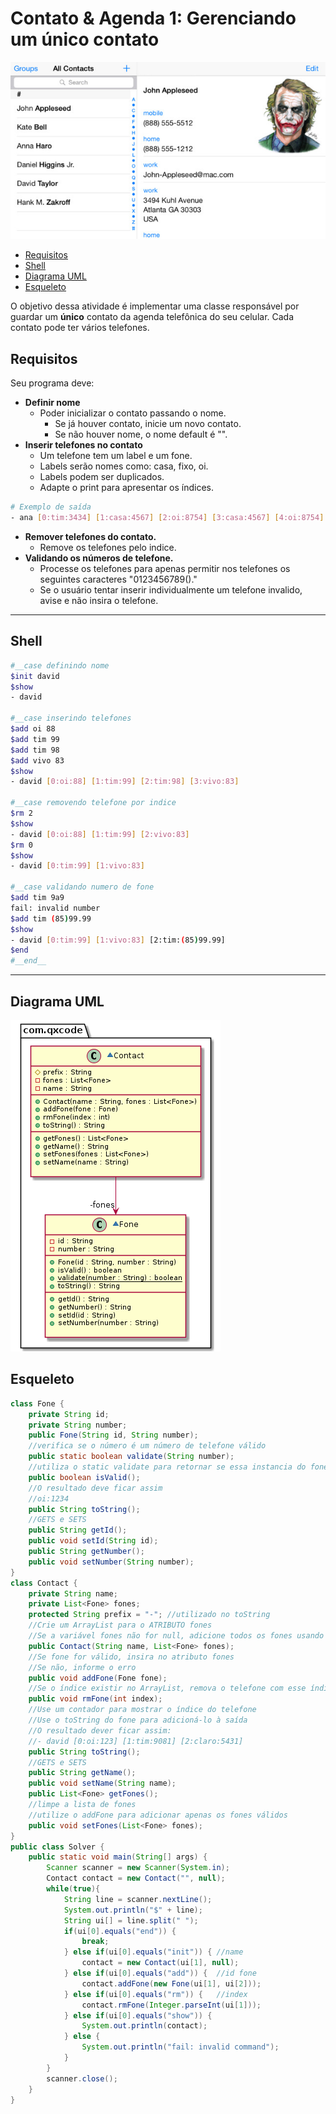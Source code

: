# Contato & Agenda 1: Gerenciando um único contato

![cover](cover.jpg)

[](toc)

- [Requisitos](#requisitos)
- [Shell](#shell)
- [Diagrama UML](#diagrama-uml)
- [Esqueleto](#esqueleto)
[](toc)


O objetivo dessa atividade é implementar uma classe responsável por guardar um **único** contato da agenda telefônica do seu celular. Cada contato pode ter vários telefones.

## Requisitos
Seu programa deve:

- **Definir nome**
    - Poder inicializar o contato passando o nome.
        - Se já houver contato, inicie um novo contato.
        - Se não houver nome, o nome default é "".
- **Inserir telefones no contato** 
    - Um telefone tem um label e um fone.
    - Labels serão nomes como: casa, fixo, oi.
    - Labels podem ser duplicados.
    - Adapte o print para apresentar os índices.
```sh
# Exemplo de saída
- ana [0:tim:3434] [1:casa:4567] [2:oi:8754] [3:casa:4567] [4:oi:8754]
```

- **Remover telefones do contato.**    
    - Remove os telefones pelo indice.
- **Validando os números de telefone.**
    - Processe os telefones para apenas permitir nos telefones os seguintes caracteres "0123456789()."
    - Se o usuário tentar inserir individualmente um telefone invalido, avise e não insira o telefone.

***

## Shell

```bash
#__case definindo nome
$init david
$show
- david

#__case inserindo telefones
$add oi 88
$add tim 99
$add tim 98
$add vivo 83
$show
- david [0:oi:88] [1:tim:99] [2:tim:98] [3:vivo:83]

#__case removendo telefone por indice
$rm 2
$show
- david [0:oi:88] [1:tim:99] [2:vivo:83]
$rm 0
$show
- david [0:tim:99] [1:vivo:83]

#__case validando numero de fone
$add tim 9a9
fail: invalid number
$add tim (85)99.99
$show
- david [0:tim:99] [1:vivo:83] [2:tim:(85)99.99]
$end
#__end__
```

***

## Diagrama UML
![diagrama](diagrama.png)


## Esqueleto

<!--FILTER Solver.java java-->
```java
class Fone {
    private String id;
    private String number;
    public Fone(String id, String number);
    //verifica se o número é um número de telefone válido
    public static boolean validate(String number);
    //utiliza o static validate para retornar se essa instancia do fone é valida
    public boolean isValid();
    //O resultado deve ficar assim
    //oi:1234
    public String toString();
    //GETS e SETS
    public String getId();
    public void setId(String id);
    public String getNumber();
    public void setNumber(String number);
}
class Contact {
    private String name;
    private List<Fone> fones;
    protected String prefix = "-"; //utilizado no toString
    //Crie um ArrayList para o ATRIBUTO fones
    //Se a variável fones não for null, adicione todos os fones usando o método addFone
    public Contact(String name, List<Fone> fones);
    //Se fone for válido, insira no atributo fones
    //Se não, informe o erro
    public void addFone(Fone fone);
    //Se o índice existir no ArrayList, remova o telefone com esse índice
    public void rmFone(int index);
    //Use um contador para mostrar o índice do telefone
    //Use o toString do fone para adicioná-lo à saída
    //O resultado dever ficar assim:
    //- david [0:oi:123] [1:tim:9081] [2:claro:5431]
    public String toString();
    //GETS e SETS
    public String getName();
    public void setName(String name);
    public List<Fone> getFones();
    //limpe a lista de fones
    //utilize o addFone para adicionar apenas os fones válidos
    public void setFones(List<Fone> fones);
}
public class Solver {
    public static void main(String[] args) {
        Scanner scanner = new Scanner(System.in);
        Contact contact = new Contact("", null);
        while(true){
            String line = scanner.nextLine();
            System.out.println("$" + line);
            String ui[] = line.split(" ");
            if(ui[0].equals("end")) {
                break;
            } else if(ui[0].equals("init")) { //name
                contact = new Contact(ui[1], null);
            } else if(ui[0].equals("add")) {  //id fone
                contact.addFone(new Fone(ui[1], ui[2]));
            } else if(ui[0].equals("rm")) {   //index
                contact.rmFone(Integer.parseInt(ui[1]));
            } else if(ui[0].equals("show")) {
                System.out.println(contact);
            } else {
                System.out.println("fail: invalid command");
            }
        }
        scanner.close();
    }
}
```
<!--FILTER_END-->
